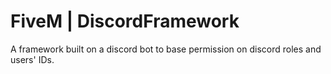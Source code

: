 # FiveM | DiscordFramework

A framework built on a discord bot to base permission on discord roles and users' IDs.